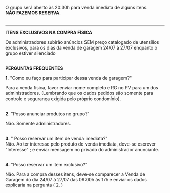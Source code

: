 O grupo será aberto às 20:30h para venda imediata de alguns itens. </br >
<b>NÃO FAZEMOS RESERVA.</b> </br ></br >
________

<b>ITENS EXCLUSIVOS NA COMPRA FÍSICA</b></br >

Os administradores subirão anúncios SEM preço catalogado de utensílios exclusivos, para os dias da venda de garagem 24/07 à 27/07 enquanto o grupo estiver silenciado</br ></br >


<b>PERGUNTAS FREQUENTES</b></br >

<b>1.</b> "Como eu faço para participar dessa venda de garagem?" </br >

 Para a venda física, favor enviar nome completo e RG no PV para um dos administradores. (Lembrando que os dados pedidos são somente para controle e segurança exigida pelo próprio condomínio).</br ></br >

<b>2.</b> "Posso anunciar produtos no grupo?"</br >

 Não. Somente administradores.</br ></br >

<b>3.</b> " Posso reservar um item de venda imediata?"</br >
 Não. Ao ter interesse pelo produto de venda imediata, deve-se escrever "Interesse" ; e enviar mensagem no privado do administrador anunciante.</br ></br >

<b>4.</b> "Posso reservar um item exclusivo?"</br >

Não. Para a compra desses itens, deve-se comparecer a Venda de Garagem do dia 24/07 à 27/07 das 09:00h às 17h e enviar os dados explicaria na pergunta ( 2. )
